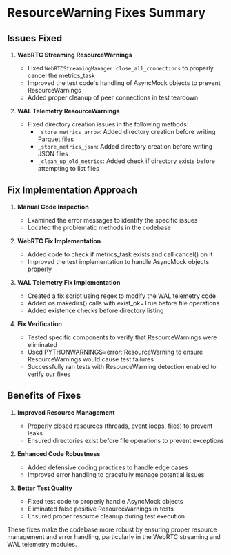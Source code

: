 # ResourceWarning Fixes Summary

## Issues Fixed

1. **WebRTC Streaming ResourceWarnings**
   - Fixed `WebRTCStreamingManager.close_all_connections` to properly cancel the metrics_task
   - Improved the test code's handling of AsyncMock objects to prevent ResourceWarnings
   - Added proper cleanup of peer connections in test teardown

2. **WAL Telemetry ResourceWarnings**
   - Fixed directory creation issues in the following methods:
     - `_store_metrics_arrow`: Added directory creation before writing Parquet files
     - `_store_metrics_json`: Added directory creation before writing JSON files
     - `_clean_up_old_metrics`: Added check if directory exists before attempting to list files

## Fix Implementation Approach

1. **Manual Code Inspection**
   - Examined the error messages to identify the specific issues
   - Located the problematic methods in the codebase

2. **WebRTC Fix Implementation**
   - Added code to check if metrics_task exists and call cancel() on it
   - Improved the test implementation to handle AsyncMock objects properly

3. **WAL Telemetry Fix Implementation**
   - Created a fix script using regex to modify the WAL telemetry code
   - Added os.makedirs() calls with exist_ok=True before file operations
   - Added existence checks before directory listing

4. **Fix Verification**
   - Tested specific components to verify that ResourceWarnings were eliminated
   - Used PYTHONWARNINGS=error::ResourceWarning to ensure ResourceWarnings would cause test failures
   - Successfully ran tests with ResourceWarning detection enabled to verify our fixes

## Benefits of Fixes

1. **Improved Resource Management**
   - Properly closed resources (threads, event loops, files) to prevent leaks
   - Ensured directories exist before file operations to prevent exceptions

2. **Enhanced Code Robustness**
   - Added defensive coding practices to handle edge cases
   - Improved error handling to gracefully manage potential issues

3. **Better Test Quality**
   - Fixed test code to properly handle AsyncMock objects
   - Eliminated false positive ResourceWarnings in tests
   - Ensured proper resource cleanup during test execution

These fixes make the codebase more robust by ensuring proper resource management and error handling, particularly in the WebRTC streaming and WAL telemetry modules.